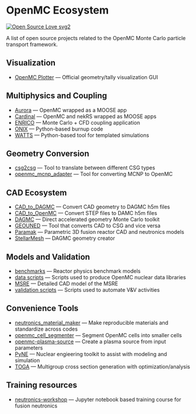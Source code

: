 # OpenMC Ecosystem

[![Open Source Love svg2](https://badges.frapsoft.com/os/v2/open-source.svg?v=103)](https://github.com/ellerbrock/open-source-badges/)

A list of open source projects related to the OpenMC Monte Carlo particle transport framework.

## Visualization

- [OpenMC Plotter](https://github.com/openmc-dev/plotter) — Official geometry/tally visualization GUI

## Multiphysics and Coupling

- [Aurora](https://github.com/aurora-multiphysics/aurora) — OpenMC wrapped as a MOOSE app
- [Cardinal](https://github.com/neams-th-coe/cardinal) — OpenMC and nekRS wrapped as MOOSE apps
- [ENRICO](https://github.com/enrico-dev/enrico) — Monte Carlo + CFD coupling application
- [ONIX](https://github.com/jlanversin/ONIX) — Python-based burnup code
- [WATTS](https://github.com/watts-dev/watts) — Python-based tool for templated simulations

## Geometry Conversion

- [csg2csg](https://github.com/makeclean/csg2csg) — Tool to translate between different CSG types
- [openmc_mcnp_adapter](https://github.com/openmc-dev/openmc_mcnp_adapter) — Tool for converting MCNP to OpenMC

## CAD Ecosystem

- [CAD_to_DAGMC](https://github.com/fusion-energy/cad_to_dagmc) — Convert CAD geometry to DAGMC h5m files
- [CAD_to_OpenMC](https://github.com/openmsr/CAD_to_OpenMC) — Convert STEP files to DAMC h5m files
- [DAGMC](https://github.com/svalinn/DAGMC) — Direct accelerated geometry Monte Carlo toolkit
- [GEOUNED](https://github.com/GEOUNED-code/GEOUNED) — Tool that converts CAD to CSG and vice versa
- [Paramak](https://github.com/fusion-energy/paramak) — Parametric 3D fusion reactor CAD and neutronics models
- [StellarMesh](https://github.com/Thea-Energy/stellarmesh) — DAGMC geometry creator

## Models and Validation

- [benchmarks](https://github.com/mit-crpg/benchmarks) — Reactor physics benchmark models
- [data scripts](https://github.com/openmc-dev/data) — Scripts used to produce OpenMC nuclear data libraries
- [MSRE](https://github.com/openmsr/msre) — Detailed CAD model of the MSRE
- [validation scripts](https://github.com/openmc-dev/validation) — Scripts used to automate V\&V activities

## Convenience Tools

- [neutronics_material_maker](https://github.com/fusion-energy/neutronics_material_maker) — Make reproducible materials and standardize across codes
- [openmc_cell_segmenter](https://github.com/fusion-energy/openmc_cell_segmenter) — Segment OpenMC cells into smaller cells
- [openmc-plasma-source](https://github.com/fusion-energy/openmc-plasma-source) — Create a plasma source from input parameters
- [PyNE](https://github.com/pyne/pyne) — Nuclear engieering toolkit to assist with modeling and simulation
- [TOGA](https://github.com/lanl/TOGA) — Multigroup cross section generation with optimization/analysis

## Training resources

- [neutronics-workshop](https://github.com/fusion-energy/neutronics-workshop) — Jupyter notebook based training course for fusion neutronics
